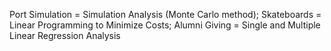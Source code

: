 Port Simulation = Simulation Analysis (Monte Carlo method);
Skateboards = Linear Programming to Minimize Costs;
Alumni Giving = Single and Multiple Linear Regression Analysis
